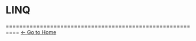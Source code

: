 # LINQ


==========================================================
[<- Go to Home](../../SUMMARY.md)
